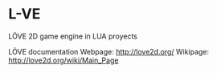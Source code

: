 # L-VE
LÖVE 2D game engine in LUA proyects

LÖVE documentation
Webpage: http://love2d.org/
Wikipage: http://love2d.org/wiki/Main_Page
